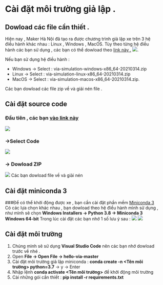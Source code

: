 # Cài đặt môi trường giả lập . 
## Dowload các file cần thiết .
Hiện nay , Maker Hà Nội đã tạo ra được chương trình giả lập xe  trên 3 hệ điều hành khác nhau : Linux , Windows , MacOS.
Tùy theo từng hệ điều hành các bạn sử dụng , các bạn có thể dowload theo [link này .](https://github.com/makerhanoi/via-simulation-jeep/releases/tag/v0.1-alpha "Github Maker Hanoi")
![](https://i.imgur.com/Usr2cTl.png).

Nếu bạn sử dụng hệ điều hành : 
* Windows -> Select : via-simulation-windows-x86_64-20210314.zip
* Linux -> Select : via-simulation-linux-x86_64-20210314.zip
* MacOS -> Select : via-simulation-macos-x86_64-20210314.zip. 


Các bạn dowload các file zip về và giải nén file . 

## Cài đặt source code
### Đầu tiên , các bạn [vào link này](https://github.com/makerhanoi/hello-via)
![](https://i.imgur.com/Usr2cTl.png)
### ->Select **Code** 
![](https://i.imgur.com/TUG9FiX.png)
### -> **Dowload ZIP**
![](blob:https://imgur.com/69c55389-6694-4cff-a48f-084c1b7f20ab)
Các bạn dowload file về và giải nén 

## Cài đặt miniconda 3
###Để có thể khởi động được xe , bạn cần cài đặt phần mềm [Miniconda 3](https://docs.conda.io/en/latest/miniconda.html)
Có các lựa chọn khác nhau , bạn dowload theo hệ điều hành mình sử dụng , như mình sẽ chọn **Windows Installers -> Python 3.8 -> Miniconda 3 Windows 64-bit**
Trong lúc cài đặt các bạn nhớ 1 số lưu ý sau : 
![](https://i.imgur.com/aSkRwc7.png)
![](https://i.imgur.com/VpDTeSq.png)

## Cài đặt môi trường 


1. Chúng mình sẽ sử dụng **Visual Studio Code** nên các bạn nhớ dowload trước về nhé .
2. Open **File -> Open File -> hello-via-master**
3. Cài đặt môi trường giả lập miniconda : **conda create -n <Tên môi trường> python=3.7** -> y -> Enter
4. Nhập lệnh **conda activate <Tên môi trường>** để khởi động môi trường
5. Cài những gói cần thiết : **pip install -r requirements.txt**
